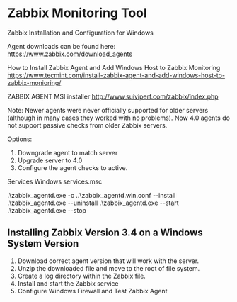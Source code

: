 # Zabbix Monitoring Tool

Zabbix Installation and Configuration for Windows

Agent downloads can be found here:
https://www.zabbix.com/download_agents

How to Install Zabbix Agent and Add Windows Host to Zabbix Monitoring
https://www.tecmint.com/install-zabbix-agent-and-add-windows-host-to-zabbix-monioring/

ZABBIX AGENT MSI installer
http://www.suiviperf.com/zabbix/index.php

Note:  Newer agents were never officially supported for older servers (although in many cases they worked with no problems). Now 4.0 agents do not support passive checks from older Zabbix servers.

Options:
1) Downgrade agent to match server
2) Upgrade server to 4.0
3) Configure the agent checks to active.

Services Windows
services.msc

.\zabbix_agentd.exe -c ..\zabbix_agentd.win.conf --install
.\zabbix_agentd.exe --uninstall
.\zabbix_agentd.exe --start
.\zabbix_agentd.exe --stop

## Installing Zabbix Version 3.4 on a Windows System Version
1. Download correct agent version that will work with the server.
2. Unzip the downloaded file and move to the root of file system.
3. Create a log directory within the Zabbix file.
4. Install and start the Zabbix service
5. Configure Windows Firewall and Test Zabbix Agent
